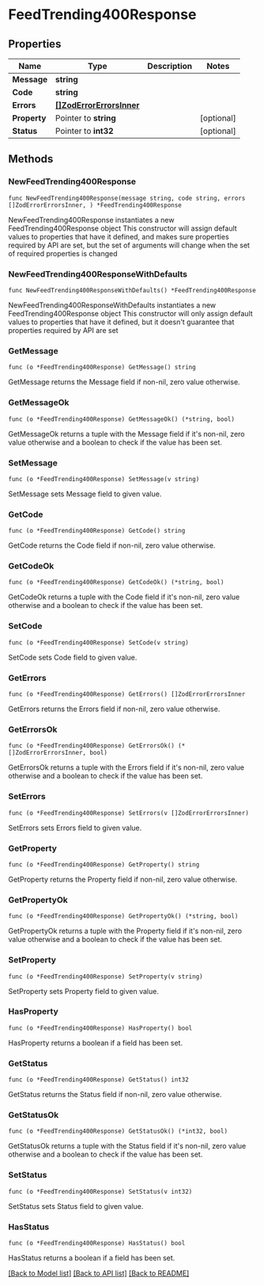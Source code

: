 # FeedTrending400Response

## Properties

Name | Type | Description | Notes
------------ | ------------- | ------------- | -------------
**Message** | **string** |  | 
**Code** | **string** |  | 
**Errors** | [**[]ZodErrorErrorsInner**](ZodErrorErrorsInner.md) |  | 
**Property** | Pointer to **string** |  | [optional] 
**Status** | Pointer to **int32** |  | [optional] 

## Methods

### NewFeedTrending400Response

`func NewFeedTrending400Response(message string, code string, errors []ZodErrorErrorsInner, ) *FeedTrending400Response`

NewFeedTrending400Response instantiates a new FeedTrending400Response object
This constructor will assign default values to properties that have it defined,
and makes sure properties required by API are set, but the set of arguments
will change when the set of required properties is changed

### NewFeedTrending400ResponseWithDefaults

`func NewFeedTrending400ResponseWithDefaults() *FeedTrending400Response`

NewFeedTrending400ResponseWithDefaults instantiates a new FeedTrending400Response object
This constructor will only assign default values to properties that have it defined,
but it doesn't guarantee that properties required by API are set

### GetMessage

`func (o *FeedTrending400Response) GetMessage() string`

GetMessage returns the Message field if non-nil, zero value otherwise.

### GetMessageOk

`func (o *FeedTrending400Response) GetMessageOk() (*string, bool)`

GetMessageOk returns a tuple with the Message field if it's non-nil, zero value otherwise
and a boolean to check if the value has been set.

### SetMessage

`func (o *FeedTrending400Response) SetMessage(v string)`

SetMessage sets Message field to given value.


### GetCode

`func (o *FeedTrending400Response) GetCode() string`

GetCode returns the Code field if non-nil, zero value otherwise.

### GetCodeOk

`func (o *FeedTrending400Response) GetCodeOk() (*string, bool)`

GetCodeOk returns a tuple with the Code field if it's non-nil, zero value otherwise
and a boolean to check if the value has been set.

### SetCode

`func (o *FeedTrending400Response) SetCode(v string)`

SetCode sets Code field to given value.


### GetErrors

`func (o *FeedTrending400Response) GetErrors() []ZodErrorErrorsInner`

GetErrors returns the Errors field if non-nil, zero value otherwise.

### GetErrorsOk

`func (o *FeedTrending400Response) GetErrorsOk() (*[]ZodErrorErrorsInner, bool)`

GetErrorsOk returns a tuple with the Errors field if it's non-nil, zero value otherwise
and a boolean to check if the value has been set.

### SetErrors

`func (o *FeedTrending400Response) SetErrors(v []ZodErrorErrorsInner)`

SetErrors sets Errors field to given value.


### GetProperty

`func (o *FeedTrending400Response) GetProperty() string`

GetProperty returns the Property field if non-nil, zero value otherwise.

### GetPropertyOk

`func (o *FeedTrending400Response) GetPropertyOk() (*string, bool)`

GetPropertyOk returns a tuple with the Property field if it's non-nil, zero value otherwise
and a boolean to check if the value has been set.

### SetProperty

`func (o *FeedTrending400Response) SetProperty(v string)`

SetProperty sets Property field to given value.

### HasProperty

`func (o *FeedTrending400Response) HasProperty() bool`

HasProperty returns a boolean if a field has been set.

### GetStatus

`func (o *FeedTrending400Response) GetStatus() int32`

GetStatus returns the Status field if non-nil, zero value otherwise.

### GetStatusOk

`func (o *FeedTrending400Response) GetStatusOk() (*int32, bool)`

GetStatusOk returns a tuple with the Status field if it's non-nil, zero value otherwise
and a boolean to check if the value has been set.

### SetStatus

`func (o *FeedTrending400Response) SetStatus(v int32)`

SetStatus sets Status field to given value.

### HasStatus

`func (o *FeedTrending400Response) HasStatus() bool`

HasStatus returns a boolean if a field has been set.


[[Back to Model list]](../README.md#documentation-for-models) [[Back to API list]](../README.md#documentation-for-api-endpoints) [[Back to README]](../README.md)


